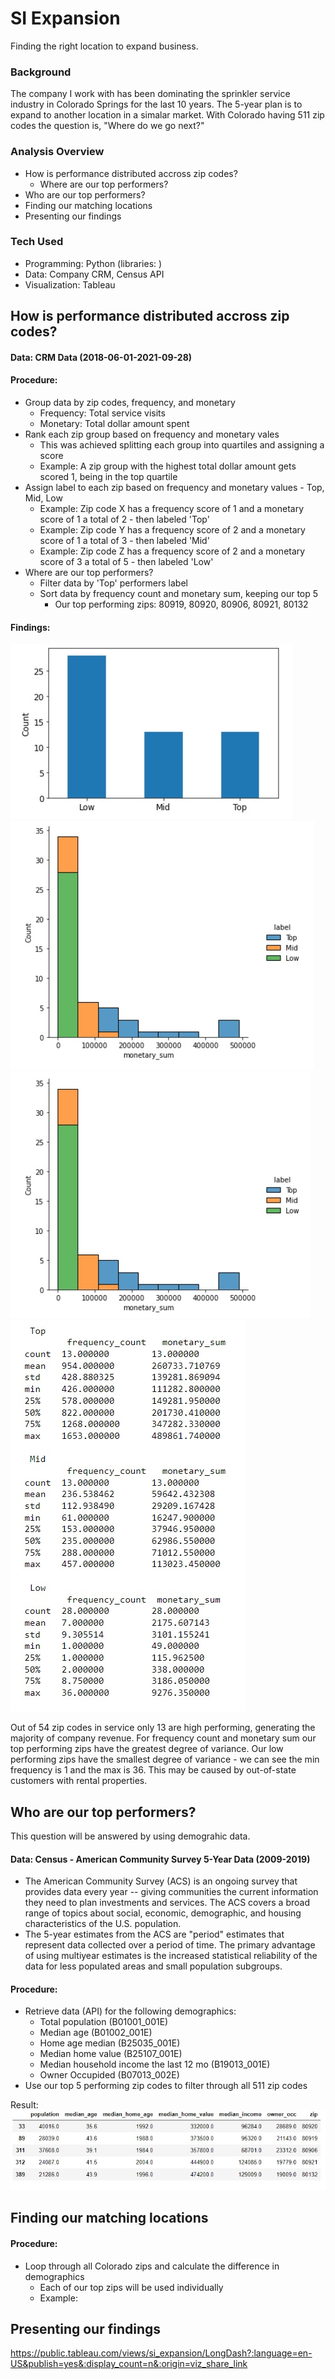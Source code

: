 # SI Expansion 

Finding the right location to expand business.

### Background

The company I work with has been dominating the sprinkler service industry in Colorado Springs for the last 10 years. The 5-year plan is to expand to another location in a simalar market. With Colorado having 511 zip codes the question is, "Where do we go next?" 

### Analysis Overview
- How is performance distributed accross zip codes?
  - Where are our top performers?
- Who are our top performers?
- Finding our matching locations
- Presenting our findings

### Tech Used
- Programming: Python (libraries: )
- Data: Company CRM, Census API
- Visualization: Tableau

## How is performance distributed accross zip codes?
#### **Data:** CRM Data (2018-06-01-2021-09-28)
#### **Procedure:**
- Group data by zip codes, frequency, and monetary
  - Frequency: Total service visits
  - Monetary: Total dollar amount spent
- Rank each zip group based on frequency and monetary vales
  - This was achieved splitting each group into quartiles and assigning a score
  - Example: A zip group with the highest total dollar amount gets scored 1, being in the top quartile
- Assign label to each zip based on frequency and monetary values - Top, Mid, Low
  - Example: Zip code X has a frequency score of 1 and a monetary score of 1 a total of 2 - then labeled 'Top'
  - Example: Zip code Y has a frequency score of 2 and a monetary score of 1 a total of 3 - then labeled 'Mid'
  - Example: Zip code Z has a frequency score of 2 and a monetary score of 3 a total of 5 - then labeled 'Low'
- Where are our top performers?
  - Filter data by 'Top' performers label
  - Sort data by frequency count and monetary sum, keeping our top 5
    - Our top performing zips: 80919, 80920, 80906, 80921, 80132

#### **Findings:**
![alt text](/images/bar_groups.jpg)
![alt text](/images/hist_freq.jpg)
![alt text](/images/hist_mon.jpg)
![alt text](/images/group_stats.jpg)

Out of 54 zip codes in service only 13 are high performing, generating the majority of company revenue. 
For frequency count and monetary sum our top performing zips have the greatest degree of variance. 
Our low performing zips have the smallest degree of variance - we can see the min frequency is 1 and the max is 36. This may be caused by out-of-state customers with rental properties. 

## Who are our top performers?
This question will be answered by using demograhic data.
#### **Data:** Census - American Community Survey 5-Year Data (2009-2019)
- The American Community Survey (ACS) is an ongoing survey that provides data every year -- giving communities the current information they need to plan investments and services. The ACS covers a broad range of topics about social, economic, demographic, and housing characteristics of the U.S. population.
- The 5-year estimates from the ACS are "period" estimates that represent data collected over a period of time. The primary advantage of using multiyear estimates is the increased statistical reliability of the data for less populated areas and small population subgroups.

#### **Procedure:**
- Retrieve data (API) for the following demographics:
  - Total population (B01001_001E) 
  - Median age (B01002_001E)
  - Home age median (B25035_001E) 
  - Median home value (B25107_001E)
  - Median household income the last 12 mo (B19013_001E)
  - Owner Occupided (B07013_002E)
- Use our top 5 performing zip codes to filter through all 511 zip codes 

Result:
![alt text](/images/top_zip_demo_chart.jpg)

## Finding our matching locations

#### **Procedure:**
- Loop through all Colorado zips and calculate the difference in demographics
  - Each of our top zips will be used individually
  - Example: 
    

## Presenting our findings

https://public.tableau.com/views/si_expansion/LongDash?:language=en-US&publish=yes&:display_count=n&:origin=viz_share_link
